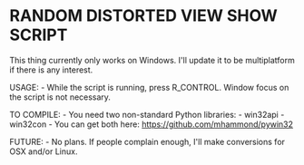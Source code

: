 # RANDOM DISTORTED VIEW SHOW SCRIPT

This thing currently only works on Windows. I'll update it to be multiplatform if there is any interest.

USAGE:
	- While the script is running, press R_CONTROL. Window focus on the script is not necessary.
	
TO COMPILE:
	- You need two non-standard Python libraries:
		- win32api 
		- win32con
	- You can get both here: https://github.com/mhammond/pywin32

FUTURE:
	- No plans. If people complain enough, I'll make conversions for OSX and/or Linux.